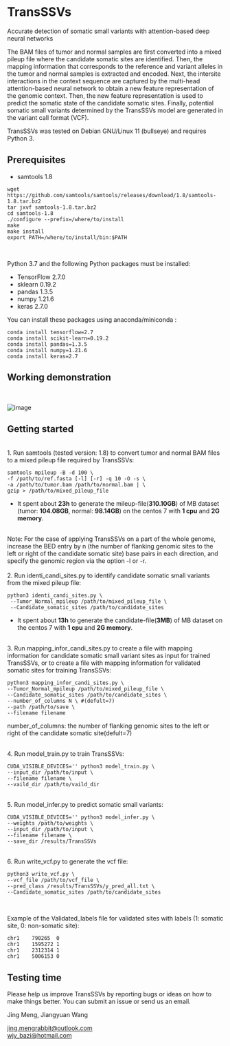 # TransSSVs

Accurate detection of somatic small variants with attention-based deep neural networks

The BAM files of tumor and normal samples are first converted into a mixed pileup file where the candidate somatic sites are identified. Then, the mapping information that corresponds to the reference and variant alleles in the tumor and normal samples is extracted and encoded. Next, the intersite interactions in the context sequence are captured by the multi-head attention-based neural network to obtain a new feature representation of the genomic context. Then, the new feature representation is used to predict the somatic state of the candidate somatic sites. Finally, potential somatic small variants determined by the TransSSVs model are generated in the variant call format (VCF).

TransSSVs was tested on Debian GNU/Linux 11 (bullseye) and requires Python 3.

Prerequisites
----------
+ samtools 1.8
```
wget https://github.com/samtools/samtools/releases/download/1.8/samtools-1.8.tar.bz2
tar jxvf samtools-1.8.tar.bz2
cd samtools-1.8
./configure --prefix=/where/to/install
make
make install
export PATH=/where/to/install/bin:$PATH

```
 <br>

Python 3.7 and the following Python packages must be installed:
+ TensorFlow 2.7.0 
+ sklearn 0.19.2
+ pandas 1.3.5
+ numpy 1.21.6
+ keras 2.7.0

You can install these packages using anaconda/miniconda :
```
conda install tensorflow=2.7
conda install scikit-learn=0.19.2
conda install pandas=1.3.5
conda install numpy=1.21.6
conda install keras=2.7
```

Working demonstration
----------
<br>

![image](https://github.com/jingmeng-bioinformatics/TransSSVs/assets/35085665/897c7b39-0dbe-4809-a7db-95e7a33b60cc)


Getting started
----------

<br>
1. Run samtools (tested version: 1.8) to convert tumor and normal BAM files to a mixed pileup file required by TransSSVs:

```
samtools mpileup -B -d 100 \
-f /path/to/ref.fasta [-l] [-r] -q 10 -O -s \
-a /path/to/tumor.bam /path/to/normal.bam | \
gzip > /path/to/mixed_pileup_file
```
+ It spent about __23h__ to generate the mileup-file(__310.10GB__) of MB dataset (tumor: __104.08GB__, normal: __98.14GB__) on the centos 7 with __1 cpu__ and __2G memory__.

<br>
Note: For the case of applying TransSSVs on a part of the whole genome, increase the BED entry by n (the number of flanking genomic sites to the left or right of the candidate somatic site) base pairs in each direction, and specify the genomic region via the option -l or -r.
<br>

<br>
2. Run identi_candi_sites.py to identify candidate somatic small variants from the mixed pileup file: 

```
python3 identi_candi_sites.py \
 --Tumor_Normal_mpileup /path/to/mixed_pileup_file \
 --Candidate_somatic_sites /path/to/candidate_sites 
```

+ It spent about __13h__ to generate the candidate-file(__3MB__) of MB dataset on the centos 7 with __1 cpu__ and __2G memory__.



<br>
3. Run mapping_infor_candi_sites.py to create a file with mapping information for candidate somatic small variant sites as input for trained TransSSVs, or to create a file with mapping information for validated somatic sites for training TransSSVs:

```
python3 mapping_infor_candi_sites.py \
--Tumor_Normal_mpileup /path/to/mixed_pileup_file \
--Candidate_somatic_sites /path/to/candidate_sites \
--number_of_columns N \ #(defult=7)
--path /path/to/save \
--filename filename
```
number_of_columns: the number of flanking genomic sites to the left or right of the candidate somatic site(defult=7)

<br>
4. Run model_train.py to train TransSSVs:

```
CUDA_VISIBLE_DEVICES='' python3 model_train.py \
--input_dir /path/to/input \
--filename filename \
--vaild_dir /path/to/vaild_dir
```
<br>
5. Run model_infer.py to predict somatic small variants:

```
CUDA_VISIBLE_DEVICES='' python3 model_infer.py \
--weights /path/to/weights \
--input_dir /path/to/input \
--filename filename \
--save_dir /results/TransSSVs
```

<br>
6. Run write_vcf.py to generate the vcf file:

```
python3 write_vcf.py \
--vcf_file /path/to/vcf_file \
--pred_class /results/TransSSVs/y_pred_all.txt \
--Candidate_somatic_sites /path/to/candidate_sites
```


<br>

Example of the Validated_labels file for validated sites with labels (1: somatic site, 0: non-somatic site):

```
chr1    790265  0
chr1    1595272 1
chr1    2312314 1
chr1    5006153 0
```

Testing time
----------






Please help us improve TransSSVs by reporting bugs or ideas on how to make things better. You can submit an issue or send us an email.<br>

Jing Meng, Jiangyuan Wang<br>

jing.mengrabbit@outlook.com<br>
wjy_bazi@hotmail.com<br>

